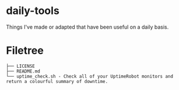 # daily-tools
Things I've made or adapted that have been useful on a daily basis.

# Filetree
```.
├── LICENSE
├── README.md
└── uptime_check.sh - Check all of your UptimeRobot monitors and return a colourful summary of downtime.
```